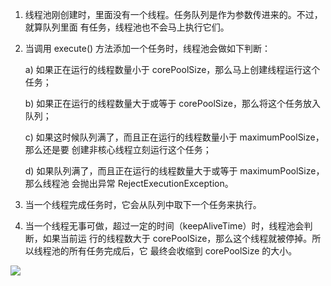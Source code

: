 1. 线程池刚创建时，里面没有一个线程。任务队列是作为参数传进来的。不过，就算队列里面 有任务，线程池也不会马上执行它们。 

2. 当调用 execute() 方法添加一个任务时，线程池会做如下判断： 

   a) 如果正在运行的线程数量小于 corePoolSize，那么马上创建线程运行这个任务； 

   b) 如果正在运行的线程数量大于或等于 corePoolSize，那么将这个任务放入队列；

    c) 如果这时候队列满了，而且正在运行的线程数量小于 maximumPoolSize，那么还是要 创建非核心线程立刻运行这个任务； 

   d) 如果队列满了，而且正在运行的线程数量大于或等于 maximumPoolSize，那么线程池 会抛出异常 RejectExecutionException。 

3. 当一个线程完成任务时，它会从队列中取下一个任务来执行。 

4. 当一个线程无事可做，超过一定的时间（keepAliveTime）时，线程池会判断，如果当前运 行的线程数大于 corePoolSize，那么这个线程就被停掉。所以线程池的所有任务完成后，它 最终会收缩到 corePoolSize 的大小。 

![](E:\学习资料总结\MS题总结\03多线程\assets\屏幕截图.jpg)